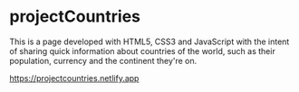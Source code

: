 # projectCountries
This is a page developed with HTML5, CSS3 and JavaScript with the intent of sharing quick information about countries of the world, such as their population, currency and the continent they're on.

https://projectcountries.netlify.app
